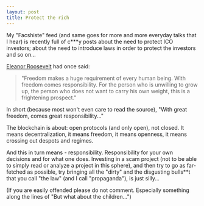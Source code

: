 ```yaml
---
layout: post
title: Protect the rich
---
```


My "Facshiste" feed (and same goes for more and more everyday talks that I hear) is recently full of c***y posts about the need to protect ICO investors; about the need to introduce laws in order to protect the investors and so on...

[Eleanor Roosevelt](https://en.wikipedia.org/wiki/Eleanor_Roosevelt) had once said:
>"Freedom makes a huge requirement of every human being. With freedom comes responsibility. For the person who is unwilling to grow up, the person who does not want to carry his own weight, this is a frightening prospect."

In short (because most won't even care to read the source), "With great freedom, comes great responsibility..."

The blockchain is about: open protocols (and only open), not closed. It means decentralization, it means freedom, it means openness, it means crossing out despots and regimes.

And this in turn means - responsibility. Responsibility for your own decisions and for what one does. Investing in a scam project (not to be able to simply read or analyze a project in this sphere), and then try to go as far-fetched as possible, try bringing all the "dirty" and the disgusting bulls**t that you call "the law" (and I call "propaganda"), is just silly...

(If you are easily offended please do not comment. Especially something along the lines of "But what about the children...") 

